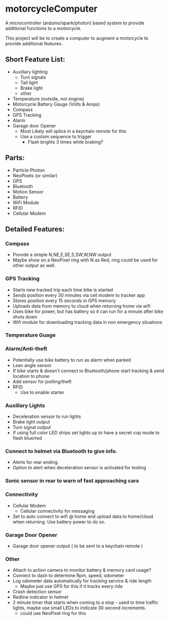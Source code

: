 # motorcycleComputer
A microcontroller (arduino/spark/photon) based system to provide additional functions to a motorcycle.

This project will be to create a computer to augment a motorcycle to provide additional features.

## Short Feature List:
* Auxillary lighting
  * Turn signals
  * Tail light
  * Brake light
  * other
* Temperature (outside, not engine)
* Motorcycle Battery Gauge (Volts & Amps)
* Compass
* GPS Tracking
* Alarm
* Garage door Opener
  * Most Likely will splice in a keychain remote for this
  * Use a custom sequence to trigger
    * Flash brights 3 times while braking?

## Parts:
* Particle Photon
* NeoPixels (or similar)
* GPS
* Bluetooth
* Motion Sensor
* Battery
* WiFi Module
* RFID
* Cellular Modem

## Detailed Features:
### Compass
  * Provide a simple N,NE,E,SE,S,SW,W,NW output
  * Maybe show on a NeoPixel ring with N as Red, ring could be used for other output as well.
### GPS Tracking
  * Starts new tracked trip each time bike is started
  * Sends position every 30 minutes via cell modem to tracker app
  * Stores position every 15 seconds in GPS memory
  * Uploads data from memory to cloud when returning home via wifi
  * Uses bike for power, but has battery so it can run for a minute after bike shuts down
  * Wifi module for downloading tracking data in non emergency situations
### Temperature Guage
### Alarm/Anti-theft
  * Potentially use bike battery to run as alarm when parked
  * Lean angle sensor
  * If bike starts & doesn't connect to Bluetooth/phone start tracking & send location to phone
  * Add sensor for jostling/theft
  * RFID
	  * Use to enable starter
### Auxillary Lights
  * Deceleration sensor to run lights
  * Brake light output
  * Turn signal output
  * If using full color LED strips set lights up to have a secret cop mode to flash blue/red
### Connect to helmet via Bluetooth to give info.
  * Alerts for rear ending.
  * Option to alert when deceleration sensor is activated for testing
### Sonic sensor in rear to warn of fast approaching cars
### Connectivity
  * Cellular Modem
    * Cellular connectivity for  messaging
  * Set to auto connect to wifi @ home and upload data to home/cloud when returning. Use battery power to do so.
### Garage Door Opener
  * Garage door opener output ( to be sent to a keychain remote )
### Other
  * Attach to action camera to monitor battery & memory card usage?
  * Connect to dash to determine Rpm, speed, odometer
  * Log odometer data automatically for tracking service & ride length
    * Maybe just use GPS for this if it tracks every ride
  * Crash detection sensor
  * Redline indicator in helmet
  * 2 minute timer that starts when coming to a stop - used to time traffic lights, maybe use small LEDs to indicate 30 second increments.
    * could use NeoPixel ring for this
